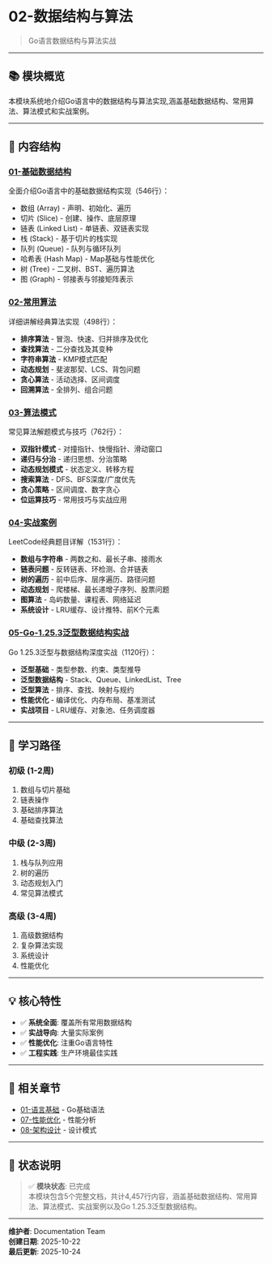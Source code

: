 # 02-数据结构与算法

> Go语言数据结构与算法实战

---

## 📚 模块概览

本模块系统地介绍Go语言中的数据结构与算法实现,涵盖基础数据结构、常用算法、算法模式和实战案例。

---

## 📖 内容结构

### [01-基础数据结构](./01-基础数据结构.md)

全面介绍Go语言中的基础数据结构实现（546行）：

- 数组 (Array) - 声明、初始化、遍历
- 切片 (Slice) - 创建、操作、底层原理
- 链表 (Linked List) - 单链表、双链表实现
- 栈 (Stack) - 基于切片的栈实现
- 队列 (Queue) - 队列与循环队列
- 哈希表 (Hash Map) - Map基础与性能优化
- 树 (Tree) - 二叉树、BST、遍历算法
- 图 (Graph) - 邻接表与邻接矩阵表示

### [02-常用算法](./02-常用算法.md)

详细讲解经典算法实现（498行）：

- **排序算法** - 冒泡、快速、归并排序及优化
- **查找算法** - 二分查找及其变种
- **字符串算法** - KMP模式匹配
- **动态规划** - 斐波那契、LCS、背包问题
- **贪心算法** - 活动选择、区间调度
- **回溯算法** - 全排列、组合问题

### [03-算法模式](./03-算法模式.md)

常见算法解题模式与技巧（762行）：

- **双指针模式** - 对撞指针、快慢指针、滑动窗口
- **递归与分治** - 递归思想、分治策略
- **动态规划模式** - 状态定义、转移方程
- **搜索算法** - DFS、BFS深度/广度优先
- **贪心策略** - 区间调度、数字贪心
- **位运算技巧** - 常用技巧与实战应用

### [04-实战案例](./04-实战案例.md)

LeetCode经典题目详解（1531行）：

- **数组与字符串** - 两数之和、最长子串、接雨水
- **链表问题** - 反转链表、环检测、合并链表
- **树的遍历** - 前中后序、层序遍历、路径问题
- **动态规划** - 爬楼梯、最长递增子序列、股票问题
- **图算法** - 岛屿数量、课程表、网络延迟
- **系统设计** - LRU缓存、设计推特、前K个元素

### [05-Go-1.25.3泛型数据结构实战](./05-Go-1.25.3泛型数据结构实战.md)

Go 1.25.3泛型与数据结构深度实战（1120行）：

- **泛型基础** - 类型参数、约束、类型推导
- **泛型数据结构** - Stack、Queue、LinkedList、Tree
- **泛型算法** - 排序、查找、映射与规约
- **性能优化** - 编译优化、内存布局、基准测试
- **实战项目** - LRU缓存、对象池、任务调度器

---

## 🎯 学习路径

### 初级 (1-2周)

1. 数组与切片基础
2. 链表操作
3. 基础排序算法
4. 基础查找算法

### 中级 (2-3周)

1. 栈与队列应用
2. 树的遍历
3. 动态规划入门
4. 常见算法模式

### 高级 (3-4周)

1. 高级数据结构
2. 复杂算法实现
3. 系统设计
4. 性能优化

---

## 💡 核心特性

- ✅ **系统全面**: 覆盖所有常用数据结构
- ✅ **实战导向**: 大量实际案例
- ✅ **性能优化**: 注重Go语言特性
- ✅ **工程实践**: 生产环境最佳实践

---

## 🔗 相关章节

- [01-语言基础](../01-语言基础/README.md) - Go基础语法
- [07-性能优化](../07-性能优化/README.md) - 性能分析
- [08-架构设计](../08-架构设计/README.md) - 设计模式

---

## 📝 状态说明

> ✅ **模块状态**: 已完成  
> 本模块包含5个完整文档，共计4,457行内容，涵盖基础数据结构、常用算法、算法模式、实战案例以及Go 1.25.3泛型数据结构。

---

**维护者**: Documentation Team  
**创建日期**: 2025-10-22  
**最后更新**: 2025-10-24

